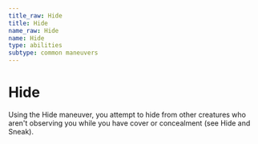 ```yaml
---
title_raw: Hide
title: Hide
name_raw: Hide
name: Hide
type: abilities
subtype: common maneuvers
---
```


# Hide

Using the Hide maneuver, you attempt to hide from other creatures who aren't observing you while you have cover or concealment (see Hide and Sneak).
